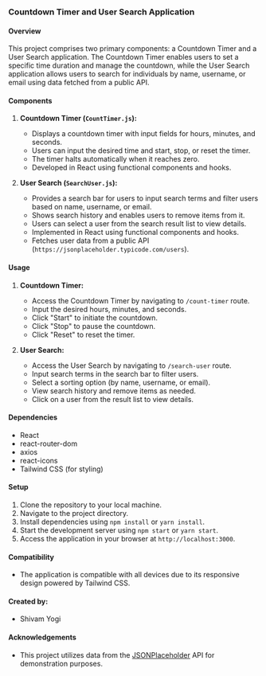 ### Countdown Timer and User Search Application

#### Overview
This project comprises two primary components: a Countdown Timer and a User Search application. The Countdown Timer enables users to set a specific time duration and manage the countdown, while the User Search application allows users to search for individuals by name, username, or email using data fetched from a public API.

#### Components
1. **Countdown Timer (`CountTimer.js`):**
   - Displays a countdown timer with input fields for hours, minutes, and seconds.
   - Users can input the desired time and start, stop, or reset the timer.
   - The timer halts automatically when it reaches zero.
   - Developed in React using functional components and hooks.

2. **User Search (`SearchUser.js`):**
   - Provides a search bar for users to input search terms and filter users based on name, username, or email.
   - Shows search history and enables users to remove items from it.
   - Users can select a user from the search result list to view details.
   - Implemented in React using functional components and hooks.
   - Fetches user data from a public API (`https://jsonplaceholder.typicode.com/users`).

#### Usage
1. **Countdown Timer:**
   - Access the Countdown Timer by navigating to `/count-timer` route.
   - Input the desired hours, minutes, and seconds.
   - Click "Start" to initiate the countdown.
   - Click "Stop" to pause the countdown.
   - Click "Reset" to reset the timer.

2. **User Search:**
   - Access the User Search by navigating to `/search-user` route.
   - Input search terms in the search bar to filter users.
   - Select a sorting option (by name, username, or email).
   - View search history and remove items as needed.
   - Click on a user from the result list to view details.

#### Dependencies
- React
- react-router-dom
- axios
- react-icons
- Tailwind CSS (for styling)

#### Setup
1. Clone the repository to your local machine.
2. Navigate to the project directory.
3. Install dependencies using `npm install` or `yarn install`.
4. Start the development server using `npm start` or `yarn start`.
5. Access the application in your browser at `http://localhost:3000`.

#### Compatibility
- The application is compatible with all devices due to its responsive design powered by Tailwind CSS.

#### Created by: 
- Shivam Yogi

#### Acknowledgements
- This project utilizes data from the [JSONPlaceholder](https://jsonplaceholder.typicode.com/) API for demonstration purposes.
